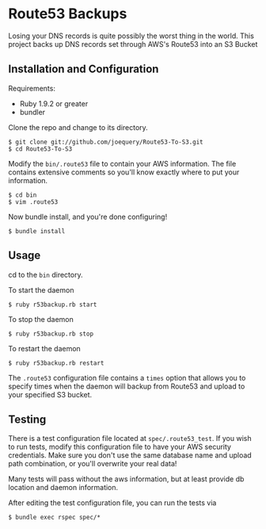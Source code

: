 Route53 Backups
===============

Losing your DNS records is quite possibly the worst thing in the world.
This project backs up DNS records set through AWS's Route53 into
an S3 Bucket

Installation and Configuration
------------------------------

Requirements:

* Ruby 1.9.2 or greater
* bundler

Clone the repo and change to its directory.

    $ git clone git://github.com/joequery/Route53-To-S3.git
    $ cd Route53-To-S3

Modify the ```bin/.route53``` file to contain your AWS information.
The file contains extensive comments so you'll know exactly where 
to put your information.

    $ cd bin
    $ vim .route53

Now bundle install, and you're done configuring!

    $ bundle install

Usage
-----

cd to the ```bin``` directory.

To start the daemon

    $ ruby r53backup.rb start

To stop the daemon

    $ ruby r53backup.rb stop

To restart the daemon
    
    $ ruby r53backup.rb restart

The ```.route53``` configuration file contains a ```times``` option
that allows you to specify times when the daemon will backup from
Route53 and upload to your specified S3 bucket.

Testing
-------

There is a test configuration file located at ```spec/.route53_test```. 
If you wish to run tests, modify this configuration file to have your AWS 
security credentials. Make sure you don't use the same database name and
upload path combination, or you'll overwrite your real data!

Many tests will pass without the aws information, but at least 
provide db location and daemon information.

After editing the test configuration file, you can run the tests via

    $ bundle exec rspec spec/*
